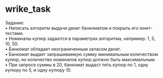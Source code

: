 # wrike_task

Задание: <br>
•	Написать алгоритм выдачи денег банкоматом и покрыть его юнит-тестами.<br>
•	Номиналы купюр задаются в параметрах алгоритма, например: 1, 5, 10, 50.<br>
•	Банкомат обладает неограниченным запасом денег.<br>
•	Банкомат выдает запрашиваемую сумму минимальным количеством купюр, но количество номиналов купюр должно быть максимальным.<br>
•	При запросе суммы в 20, банкомат выдаст пять купюр по 1, одну купюру по 5, и одну купюру 10.<br>
